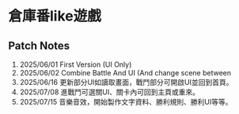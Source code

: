 # 倉庫番like遊戲

## Patch Notes
1. 2025/06/01 First Version (UI Only)
2. 2025/06/02 Combine Battle And UI (And change scene between
3. 2025/06/16 更新部分UI如讀取畫面，戰鬥部分可開啟UI並回到首頁。
4. 2025/07/08 進戰鬥可選關UI、關卡內可回到主頁或重來。
5. 2025/07/15 音樂音效，開始製作文字資料、勝利規則、勝利UI等等。
